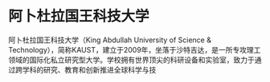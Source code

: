 # 阿卜杜拉国王科技大学

阿卜杜拉国王科技大学（King Abdullah University of Science & Technology），简称KAUST，建立于2009年，坐落于沙特吉达，是一所专攻理工领域的国际化私立研究型大学。学校拥有世界顶尖的科研设备和实验室，致力于通过跨学科的研究、教育和创新推进全球科学与技